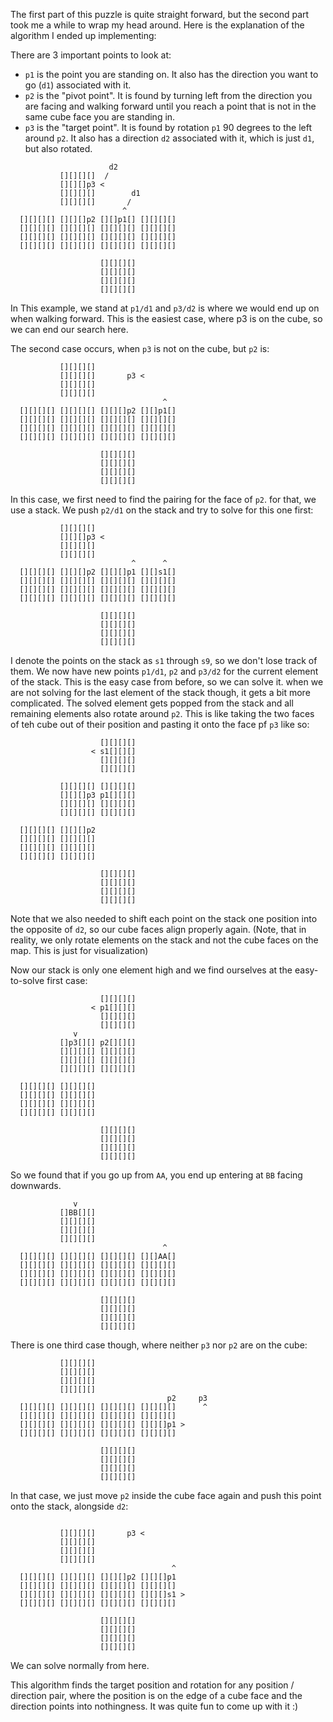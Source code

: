 The first part of this puzzle is quite straight forward, but the second part took me a while to wrap my head around. Here is the explanation of the algorithm I ended up implementing:


There are 3 important points to look at:
- `p1` is the point you are standing on. It also has the direction you want to go (`d1`) associated with it.
- `p2` is the "pivot point". It is found by turning left from the direction you are facing and walking forward until you reach a point that is not in the same cube face you are standing in.
- `p3` is the "target point". It is found by rotation `p1` 90 degrees to the left around `p2`. It also has a direction `d2` associated with it, which is just `d1`, but also rotated.

```
                      d2               
           [][][][]  /                 
           [][][]p3 <                  
           [][][][]        d1          
           [][][][]       /            
                         ^             
  [][][][] [][][]p2 [][]p1[] [][][][]  
  [][][][] [][][][] [][][][] [][][][]  
  [][][][] [][][][] [][][][] [][][][]  
  [][][][] [][][][] [][][][] [][][][]  
                                       
                    [][][][]           
                    [][][][]           
                    [][][][]           
                    [][][][]           
``` 
In This example, we stand at `p1/d1` and `p3/d2` is where we would end up on when walking forward. This is the easiest case, where p3 is on the cube, so we can end our search here.

The second case occurs, when `p3` is not on the cube, but `p2` is:
```
           [][][][]                    
           [][][][]       p3 <         
           [][][][]                    
           [][][][]                    
                                  ^    
  [][][][] [][][][] [][][]p2 [][]p1[]  
  [][][][] [][][][] [][][][] [][][][]  
  [][][][] [][][][] [][][][] [][][][]  
  [][][][] [][][][] [][][][] [][][][]  
                                       
                    [][][][]           
                    [][][][]           
                    [][][][]           
                    [][][][]           
``` 
In this case, we first need to find the pairing for the face of `p2`. for that, we use a stack. We push `p2/d1` on the stack and try to solve for this one first:
```
           [][][][]                    
           [][][]p3 <                  
           [][][][]                    
           [][][][]                    
                           ^      ^    
  [][][][] [][][]p2 [][][]p1 [][]s1[]  
  [][][][] [][][][] [][][][] [][][][]  
  [][][][] [][][][] [][][][] [][][][]  
  [][][][] [][][][] [][][][] [][][][]  
                                       
                    [][][][]           
                    [][][][]           
                    [][][][]           
                    [][][][]           
``` 
I denote the points on the stack as `s1` through `s9`, so we don't lose track of them. We now have new points `p1/d1`, `p2` and `p3/d2` for the current element of the stack. This is the easy case from before, so we can solve it. when we are not solving for the last element of the stack though, it gets a bit more complicated. The solved element gets popped from the stack and all remaining elements also rotate around `p2`. This is like taking the two faces of teh cube out of their position and pasting it onto the face pf `p3` like so:
```
                    [][][][]           
                  < s1[][][]           
                    [][][][]           
                    [][][][]           
                                       
           [][][][] [][][][]           
           [][][]p3 p1[][][]           
           [][][][] [][][][]           
           [][][][] [][][][]           
                                       
  [][][][] [][][]p2                    
  [][][][] [][][][]                    
  [][][][] [][][][]                    
  [][][][] [][][][]                    
                                       
                    [][][][]           
                    [][][][]           
                    [][][][]           
                    [][][][]           
``` 
Note that we also needed to shift each point on the stack one position into the opposite of `d2`, so our cube faces align properly again. (Note, that in reality, we only rotate elements on the stack and not the cube faces on the map. This is just for visualization)

Now our stack is only one element high and we find ourselves at the easy-to-solve first case:
```
                    [][][][]           
                  < p1[][][]           
                    [][][][]           
                    [][][][]           
              v                        
           []p3[][] p2[][][]           
           [][][][] [][][][]           
           [][][][] [][][][]           
           [][][][] [][][][]           
                                       
  [][][][] [][][][]                    
  [][][][] [][][][]                    
  [][][][] [][][][]                    
  [][][][] [][][][]                    
                                       
                    [][][][]           
                    [][][][]           
                    [][][][]           
                    [][][][]           
``` 
So we found that if you go up from `AA`, you end up entering at `BB` facing downwards.
```
              v                        
           []BB[][]                    
           [][][][]                    
           [][][][]                    
           [][][][]                    
                                  ^    
  [][][][] [][][][] [][][][] [][]AA[]  
  [][][][] [][][][] [][][][] [][][][]  
  [][][][] [][][][] [][][][] [][][][]  
  [][][][] [][][][] [][][][] [][][][]  
                                       
                    [][][][]           
                    [][][][]           
                    [][][][]           
                    [][][][]           
``` 

There is one third case though, where neither `p3` nor `p2` are on the cube:
```
           [][][][]                               
           [][][][]                               
           [][][][]                               
           [][][][]                               
                                   p2     p3      
  [][][][] [][][][] [][][][] [][][][]      ^      
  [][][][] [][][][] [][][][] [][][][]             
  [][][][] [][][][] [][][][] [][][]p1 >           
  [][][][] [][][][] [][][][] [][][][]             
                                                  
                    [][][][]                      
                    [][][][]                      
                    [][][][]                      
                    [][][][]                      
``` 
In that case, we just move `p2` inside the cube face again and push this point onto the stack, alongside `d2`:
```
                                       
           [][][][]       p3 <         
           [][][][]                    
           [][][][]                    
           [][][][]                    
                                    ^  
  [][][][] [][][][] [][][]p2 [][][]p1  
  [][][][] [][][][] [][][][] [][][][]  
  [][][][] [][][][] [][][][] [][][]s1 >
  [][][][] [][][][] [][][][] [][][][]  
                                       
                    [][][][]           
                    [][][][]           
                    [][][][]           
                    [][][][]           
``` 
We can solve normally from here.

This algorithm finds the target position and rotation for any position / direction pair, where the position is on the edge of a cube face and the direction points into nothingness. It was quite fun to come up with it :)
